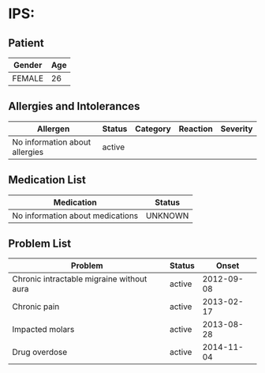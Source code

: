 # IPS:

## Patient

|Gender|Age|
|---|---|
|FEMALE|26|

## Allergies and Intolerances

|Allergen|Status|Category|Reaction|Severity|
|---|---|---|---|---|
|No information about allergies|active||||

## Medication List

|Medication|Status|
|---|---|
|No information about medications|UNKNOWN|

## Problem List

|Problem|Status|Onset|
|---|---|---|
|Chronic intractable migraine without aura|active|2012-09-08|
|Chronic pain|active|2013-02-17|
|Impacted molars|active|2013-08-28|
|Drug overdose|active|2014-11-04|
